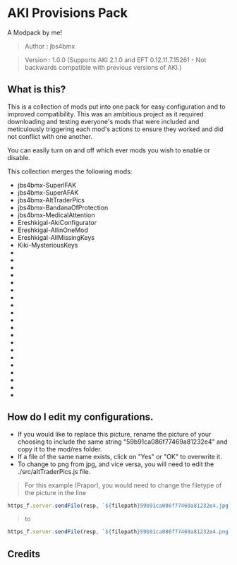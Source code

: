 # AKI Provisions Pack

A Modpack by me!

>Author  : jbs4bmx

>Version : 1.0.0 (Supports AKI 2.1.0 and EFT 0.12.11.7.15261 - Not backwards compatible with previous versions of AKI.)



## What is this?
This is a collection of mods put into one pack for easy configuration and to improved compatibility. This was an ambitious project as it required downloading and testing everyone's mods that were included and meticulously triggering each mod's actions to ensure they worked and did not conflict with one another.

You can easily turn on and off which ever mods you wish to enable or disable.

This collection merges the following mods:
* jbs4bmx-SuperIFAK
* jbs4bmx-SuperAFAK
* jbs4bmx-AltTraderPics
* jbs4bmx-BandanaOfProtection
* jbs4bmx-MedicalAttention
* Ereshkigal-AkiConfigurator
* Ereshkigal-AllinOneMod
* Ereshkigal-AllMissingKeys
* Kiki-MysteriousKeys
* 
*
*
*
*
*
*
*
*
*
*
*
*
*
*
*
*
*
*
*


## How do I edit my configurations.
* If you would like to replace this picture, rename the picture of your choosing to include the same string "59b91ca086f77469a81232e4" and copy it to the mod/res folder.
* If a file of the same name exists, click on "Yes" or "OK" to overwrite it.
* To change to png from jpg, and vice versa, you will need to edit the ./src/altTraderPics.js file.

>For this example (Prapor), you would need to change the filetype of the picture in the line
```javascript
https_f.server.sendFile(resp, `${filepath}59b91ca086f77469a81232e4.jpg`);
```
>to
```javascript
https_f.server.sendFile(resp, `${filepath}59b91ca086f77469a81232e4.png`);
```


## Credits
